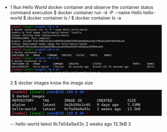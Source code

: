 * 1 Run Hello World docker container and observe the container status
     command execution $ docker container run -d -P --name Hello hello-world
      $ docker container ls / $ docker container ls -a
  
     ![refer](/images/1.PNG)
  
  2 $ docker images know the image size

    ![refer](/images/2.PNG)
  
     -- hello-world   latest    9c7a54a9a43c   2 weeks ago   13.3kB
  3 


